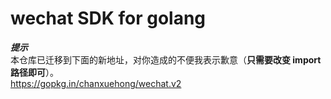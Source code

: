 # wechat SDK for golang

***提示***  
本仓库已迁移到下面的新地址，对你造成的不便我表示歉意（**只需要改变 import 路径即可**）。  
https://gopkg.in/chanxuehong/wechat.v2   
